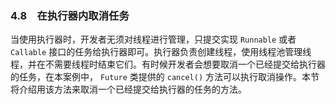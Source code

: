 ### 4.8　在执行器内取消任务

当使用执行器时，开发者无须对线程进行管理，只提交实现 `Runnable` 或者 `Callable` 接口的任务给执行器即可。执行器负责创建线程，使用线程池管理线程，并在不需要线程时结束它们。有时候开发者会想要取消一个已经提交给执行器的任务，在本案例中， `Future` 类提供的 `cancel()` 方法可以执行取消操作。本节将介绍用该方法来取消一个已经提交给执行器的任务的方法。

